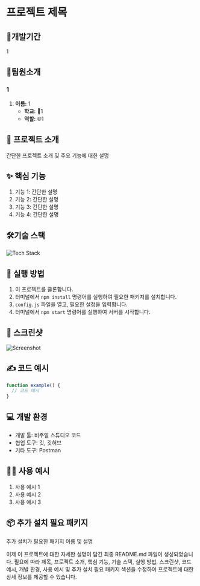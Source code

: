 # 프로젝트 제목

## 📅개발기간
1

## 👥팀원소개
### 1

1. **이름:** 1
   - **학교:** 🏫1
   - **역할:** 🌐1

## 📜 프로젝트 소개
간단한 프로젝트 소개 및 주요 기능에 대한 설명

## ✨ 핵심 기능
1. 기능 1: 간단한 설명
2. 기능 2: 간단한 설명
3. 기능 3: 간단한 설명
4. 기능 4: 간단한 설명

## 🛠️기술 스택
![Tech Stack](https://img.shields.io/badge/Tech_Stack-Component-blue)

## 🚀 실행 방법
1. 이 프로젝트를 클론합니다.
2. 터미널에서 `npm install` 명령어를 실행하여 필요한 패키지를 설치합니다.
3. `config.js` 파일을 열고, 필요한 설정을 입력합니다.
4. 터미널에서 `npm start` 명령어를 실행하여 서버를 시작합니다.

## 📸 스크린샷
![Screenshot](screenshot.png)

## ✍️ 코드 예시
```javascript
function example() {
  // 코드 예시
}
```

## 💻 개발 환경
- 개발 툴: 비주얼 스튜디오 코드
- 협업 도구: 깃, 깃허브
- 기타 도구: Postman

## 🧑‍💻 사용 예시
1. 사용 예시 1
2. 사용 예시 2
3. 사용 예시 3

## 📦 추가 설치 필요 패키지
추가 설치가 필요한 패키지 이름 및 설명

이제 이 프로젝트에 대한 자세한 설명이 담긴 최종 README.md 파일이 생성되었습니다. 필요에 따라 제목, 프로젝트 소개, 핵심 기능, 기술 스택, 실행 방법, 스크린샷, 코드 예시, 개발 환경, 사용 예시 및 추가 설치 필요 패키지 섹션을 수정하여 프로젝트에 대한 상세 정보를 제공할 수 있습니다.